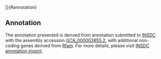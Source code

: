[]{#annotation}

Annotation
----------

The annotation presented is derived from annotation submitted to
[INSDC](http://www.insdc.org) with the assembly accession
[GCA\_000003855.2](http://www.ebi.ac.uk/ena/data/view/GCA_000003855.2),
with additional non-coding genes derived from
[Rfam](http://rfam.xfam.org/). For more details, please visit [INSDC
annotation
import](http://ensemblgenomes.org/info/data/insdc_annotation).
